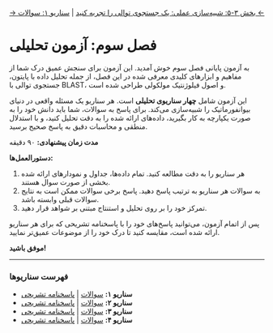 [→ بخش ۳-۵: شبیه‌سازی عملی: یک جستجوی توالی را تجربه کنید](./05-simulation-blast-on-paper.md) | [سناریو ۱: سوالات ←](./scenario-01-questions.md)

# فصل سوم: آزمون تحلیلی

به آزمون پایانی فصل سوم خوش آمدید. این آزمون برای سنجش عمیق درک شما از مفاهیم و ابزارهای کلیدی معرفی شده در این فصل، از جمله تحلیل داده با پایتون، جستجوی توالی با BLAST، و اصول فیلوژنتیک مولکولی طراحی شده است.

این آزمون شامل **چهار سناریوی تحلیلی** است. هر سناریو یک مسئله واقعی در دنیای بیوانفورماتیک را شبیه‌سازی می‌کند. برای پاسخ به سوالات، شما باید دانش خود را به صورت یکپارچه به کار بگیرید، داده‌های ارائه شده را به دقت تحلیل کنید، و با استدلال منطقی و محاسبات دقیق به پاسخ صحیح برسید.

**مدت زمان پیشنهادی:** ۹۰ دقیقه

**دستورالعمل‌ها:**

1.  هر سناریو را به دقت مطالعه کنید. تمام داده‌ها، جداول و نمودارهای ارائه شده بخشی از صورت سوال هستند.
2.  به سوالات هر سناریو به ترتیب پاسخ دهید. پاسخ برخی سوالات ممکن است به نتایج سوالات قبلی وابسته باشد.
3.  تمرکز خود را بر روی تحلیل و استنتاج مبتنی بر شواهد قرار دهید.

پس از اتمام آزمون، می‌توانید پاسخ‌های خود را با پاسخنامه تشریحی که برای هر سناریو ارائه شده است، مقایسه کنید تا درک خود را از موضوعات عمیق‌تر نمایید.

**موفق باشید!**

---

### فهرست سناریوها

- **سناریو ۱:** [سوالات](./scenario-01-questions.md) | [پاسخنامه تشریحی](./scenario-01-answers.md)
- **سناریو ۲:** [سوالات](./scenario-02-questions.md) | [پاسخنامه تشریحی](./scenario-02-answers.md)
- **سناریو ۳:** [سوالات](./scenario-03-questions.md) | [پاسخنامه تشریحی](./scenario-03-answers.md)
- **سناریو ۴:** [سوالات](./scenario-04-questions.md) | [پاسخنامه تشریحی](./scenario-04-answers.md)
